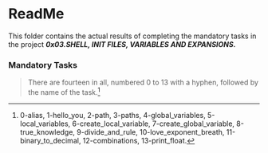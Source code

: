 # ReadMe

This folder contains the actual results of completing the mandatory tasks in the project ___0x03.SHELL, INIT FILES, VARIABLES AND EXPANSIONS.___

### Mandatory Tasks
> There are fourteen in all, numbered 0 to 13 with a hyphen, followed by the name of the task.[^1]
[^1]: 0-alias, 1-hello_you, 2-path, 3-paths, 4-global_variables, 5-local_variables, 6-create_local_variable, 7-create_global_variable, 8-true_knowledge, 9-divide_and_rule, 10-love_exponent_breath, 11-binary_to_decimal, 12-combinations, 13-print_float.
